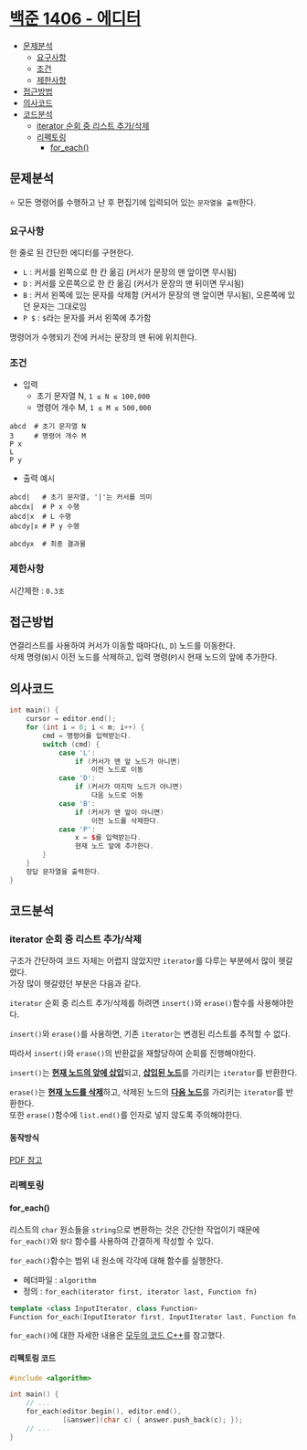 # [백준 1406 - 에디터](https://www.acmicpc.net/problem/1406)

- [문제분석](#문제분석)
    * [요구사항](#요구사항)
    * [조건](#조건)
    * [제한사항](#제한사항)
- [접근방법](#접근방법)
- [의사코드](#의사코드)
- [코드분석](#코드분석)
    * [iterator 순회 중 리스트 추가/삭제](#iterator-순회-중-리스트-추가삭제)
    * [리펙토링](#리펙토링)
      * [for_each()](#foreach)

## 문제분석

⭐ 모든 명령어를 수행하고 난 후 편집기에 입력되어 있는 `문자열을 출력`한다.

### 요구사항

한 줄로 된 간단한 에디터를 구현한다.
* `L` : 커서를 왼쪽으로 한 칸 옮김 (커서가 문장의 맨 앞이면 무시됨)
* `D` : 커서를 오른쪽으로 한 칸 옮김 (커서가 문장의 맨 뒤이면 무시됨)
* `B` : 커서 왼쪽에 있는 문자를 삭제함 (커서가 문장의 맨 앞이면 무시됨), 오른쪽에 있던 문자는 그대로임
* `P $` : `$`라는 문자를 커서 왼쪽에 추가함

명령어가 수행되기 전에 커서는 문장의 맨 뒤에 위치한다.

### 조건

* 입력
  * 초기 문자열 N, `1 ≤ N ≤ 100,000`
  * 명령어 개수 M, `1 ≤ M ≤ 500,000`

```shell
abcd  # 초기 문자열 N
3     # 명령어 개수 M
P x
L
P y
```

* 출력 예시
```shell
abcd|   # 초기 문자열, '|'는 커서를 의미
abcdx|  # P x 수행
abcd|x  # L 수행
abcdy|x # P y 수행
```
```shell
abcdyx  # 최종 결과물
```

### 제한사항

시간제한 : `0.3초`

## 접근방법

연결리스트를 사용하여 커서가 이동할 때마다(`L`, `D`) 노드를 이동한다.  
삭제 명령(`B`)시 이전 노드를 삭제하고,
입력 명령(`P`)시 현재 노드의 앞에 추가한다.

## 의사코드

```C++
int main() {
	cursor = editor.end();
	for (int i = 0; i < m; i++) {
		cmd = 명령어를 입력받는다.
		switch (cmd) {
			case 'L':
				if (커서가 맨 앞 노드가 아니면)
					이전 노드로 이동
			case 'D':
				if (커서가 마지막 노드가 아니면)
					다음 노드로 이동
			case 'B':
				if (커서가 맨 앞이 아니면)
					이전 노드를 삭제한다.
			case 'P':
				x = $를 입력받는다.
				현재 노드 앞에 추가한다.		
		}
	}
	장답 문자열을 출력한다.
}
```

## 코드분석

### iterator 순회 중 리스트 추가/삭제

구조가 간단하여 코드 자체는 어렵지 않았지만 `iterator`를 다루는 부분에서 많이 헷갈렸다.  
가장 많이 헷갈렸던 부분은 다음과 같다.

`iterator` 순회 중 리스트 추가/삭제를 하려면 `insert()`와 `erase()`함수를 사용해야한다.

`insert()`와 `erase()`를 사용하면, 기존 `iterator`는 변경된 리스트를 추적할 수 없다.

따라서 `insert()`와 `erase()`의 반환값을 재할당하여 순회를 진행해야한다.

`insert()`는 <U>**현재 노드의 앞에 삽입**</U>되고, <U>**삽입된 노드**</U>를 가리키는 `iterator`를 반환한다.

`erase()`는 <U>**현재 노드를 삭제**</U>하고, 삭제된 노드의 <U>**다음 노드**</U>를 가리키는 `iterator`를 반환한다.  
또한 `erase()`함수에 `list.end()`를 인자로 넣지 않도록 주의해야한다.


#### 동작방식

[PDF 참고](/list_동작방식.pdf)

### 리펙토링

#### for_each()

리스트의 `char` 원소들을 `string`으로 변환하는 것은 간단한 작업이기 때문에  
`for_each()`와 `람다` 함수를 사용하여 간결하게 작성할 수 있다.

`for_each()`함수는 범위 내 원소에 각각에 대해 함수를 실행한다.

* 헤더파일 : `algorithm`
* 정의 : `for_each(iterator first, iterator last, Function fn)`
```c++
template <class InputIterator, class Function>
Function for_each(InputIterator first, InputIterator last, Function fn);
```

`for_each()`에 대한 자세한 내용은 [모두의 코드 C++](https://modoocode.com/260)를 참고했다.

#### 리펙토링 코드

```c++
#include <algorithm>

int main() {
    // ...
	for_each(editor.begin(), editor.end(),
			 [&answer](char c) { answer.push_back(c); });
	// ...
}
```
